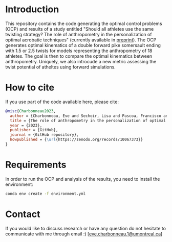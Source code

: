 # Introduction
This repository contains the code generating the optimal control problems (OCP) and results of a study entitled "Should all athletes use the same twisting strategy? The role of anthropometry in the personalization of optimal acrobatic techniques" (currently available in [preprint](https://doi.org/10.51224/SRXIV.337)). The OCP generates optimal kinematics of a double forward pike somersault ending with 1.5 or 2.5 twists for models representing the anthropometry of 18 athletes. The goal is then to compare the optimal kinematics between anthropometry. Uniquely, we also introcude a new metric assessing the twist potential of atheltes using forward simulations.

# How to cite
If you use part of the code available here, please cite:
```bibtex
@misc{Charbonneau2023,
  author = {Charbonneau, Eve and Sechoir, Lisa and Pascoa, Francisco and Begon, Mickael},
  title = {The role of anthropometry in the personalization of optimal acrobatic techniques},
  year = {2023},
  publisher = {GitHub},
  journal = {GitHub repository},
  howpublished = {\url{https://zenodo.org/records/10067373}}
}
```

# Requirements
In order to run the OCP and analysis of the results, you need to install the environment:
```bash
conda env create -f environment.yml
```

# Contact
If you would like to discuss research or have any question do not hesitate to communicate with me through email :)
[eve.charbonneau.1@umontreal.ca]
